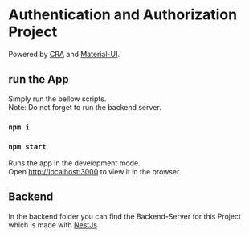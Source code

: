 # Authentication and Authorization Project

Powered by [CRA](https://github.com/facebook/create-react-app) and [Material-UI](https://material-ui.com/).

## run the App

Simply run the bellow scripts.\
Note: Do not forget to run the backend server.

### `npm i`

### `npm start`

Runs the app in the development mode.\
Open [http://localhost:3000](http://localhost:3000) to view it in the browser.

## Backend

In the backend folder you can find the Backend-Server for this Project which is made with [NestJs](https://nestjs.com/)
